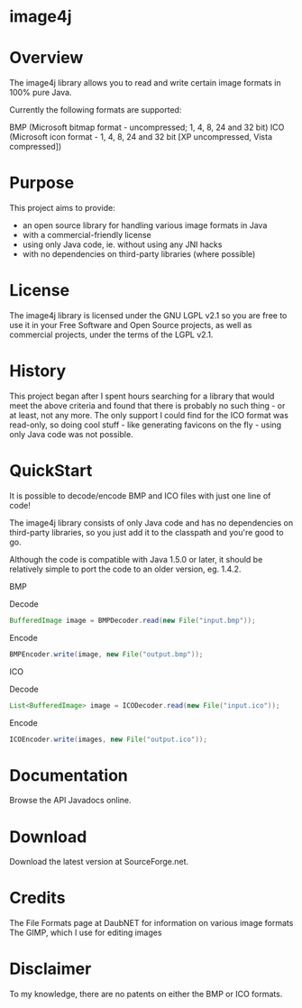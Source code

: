# image4j

# Overview

The image4j library allows you to read and write certain image formats in 100% pure Java.

Currently the following formats are supported:

BMP (Microsoft bitmap format - uncompressed; 1, 4, 8, 24 and 32 bit)
ICO (Microsoft icon format - 1, 4, 8, 24 and 32 bit [XP uncompressed, Vista compressed])

# Purpose

This project aims to provide:

<ul>
<li>an open source library for handling various image formats in Java</li>
<li>with a commercial-friendly license</li>
<li>using only Java code, ie. without using any JNI hacks</li>
<li>with no dependencies on third-party libraries (where possible)</li>
</ul>

# License

The image4j library is licensed under the GNU LGPL v2.1 so you are free to use it in your Free Software and Open Source projects, as well as commercial projects, under the terms of the LGPL v2.1.

# History

This project began after I spent hours searching for a library that would meet the above criteria and found that there is probably no such thing - or at least, not any more. The only support I could find for the ICO format was read-only, so doing cool stuff - like generating favicons on the fly - using only Java code was not possible.

# QuickStart

It is possible to decode/encode BMP and ICO files with just one line of code!

The image4j library consists of only Java code and has no dependencies on third-party libraries, so you just add it to the classpath and you're good to go.

Although the code is compatible with Java 1.5.0 or later, it should be relatively simple to port the code to an older version, eg. 1.4.2.

BMP

Decode


```java
BufferedImage image = BMPDecoder.read(new File("input.bmp"));
```

Encode

```java
BMPEncoder.write(image, new File("output.bmp"));
```

ICO

Decode

```java
List<BufferedImage> image = ICODecoder.read(new File("input.ico"));
```

Encode

```java
ICOEncoder.write(images, new File("output.ico"));
```

# Documentation

Browse the API Javadocs online.

# Download

Download the latest version at SourceForge.net.

# Credits

The File Formats page at DaubNET for information on various image formats
The GIMP, which I use for editing images

# Disclaimer

To my knowledge, there are no patents on either the BMP or ICO formats.
